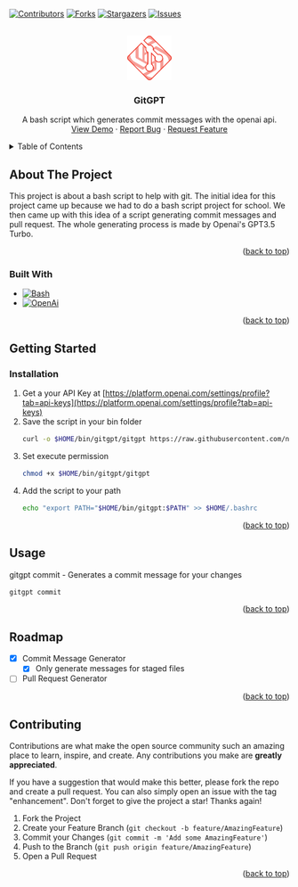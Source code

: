 <!-- Improved compatibility of back to top link: See: https://github.com/othneildrew/Best-README-Template/pull/73 -->

<a id="readme-top"></a>

<!--
*** Thanks for checking out the Best-README-Template. If you have a suggestion
*** that would make this better, please fork the repo and create a pull request
*** or simply open an issue with the tag "enhancement".
*** Don't forget to give the project a star!
*** Thanks again! Now go create something AMAZING! :D
-->

<!-- PROJECT SHIELDS -->
<!--
*** I'm using markdown "reference style" links for readability.
*** Reference links are enclosed in brackets [ ] instead of parentheses ( ).
*** See the bottom of this document for the declaration of the reference variables
*** for contributors-url, forks-url, etc. This is an optional, concise syntax you may use.
*** https://www.markdownguide.org/basic-syntax/#reference-style-links
-->

[![Contributors][contributors-shield]][contributors-url]
[![Forks][forks-shield]][forks-url]
[![Stargazers][stars-shield]][stars-url]
[![Issues][issues-shield]][issues-url]

<!-- PROJECT LOGO -->
<br />
<div align="center">
  <a href="https://github.com/NinoHelfenstein/m122-gitgpt">
    <img src="images/logo.png" alt="Logo" width="80" height="80">
  </a>

<h3 align="center">GitGPT</h3>

  <p align="center">
    A bash script which generates commit messages with the openai api.
    <br />
    <a href="https://github.com/NinoHelfenstein/m122-gitgpt">View Demo</a>
    ·
    <a href="https://github.com/NinoHelfenstein/m122-gitgpt/issues/new?labels=bug&template=bug-report---.md">Report Bug</a>
    ·
    <a href="https://github.com/NinoHelfenstein/m122-gitgpt/issues/new?labels=enhancement&template=feature-request---.md">Request Feature</a>
  </p>
</div>

<!-- TABLE OF CONTENTS -->
<details>
  <summary>Table of Contents</summary>
  <ol>
    <li>
      <a href="#about-the-project">About The Project</a>
      <ul>
        <li><a href="#built-with">Built With</a></li>
      </ul>
    </li>
    <li>
      <a href="#getting-started">Getting Started</a>
      <ul>
        <li><a href="#prerequisites">Prerequisites</a></li>
        <li><a href="#installation">Installation</a></li>
      </ul>
    </li>
    <li><a href="#usage">Usage</a></li>
    <li><a href="#roadmap">Roadmap</a></li>
    <li><a href="#contributing">Contributing</a></li>
    <li><a href="#license">License</a></li>
    <li><a href="#contact">Contact</a></li>
    <li><a href="#acknowledgments">Acknowledgments</a></li>
  </ol>
</details>

<!-- ABOUT THE PROJECT -->

## About The Project

This project is about a bash script to help with git. The initial idea for this project came up because we had to do a bash script project for school. We then came up with this idea of a script generating commit messages and pull request. The whole generating process is made by Openai's GPT3.5 Turbo.

<p align="right">(<a href="#readme-top">back to top</a>)</p>

### Built With

- [![Bash][Bash]][Bash-url]
- [![OpenAi][OpenAi]][OpenAi-url]

<p align="right">(<a href="#readme-top">back to top</a>)</p>

<!-- GETTING STARTED -->

## Getting Started

### Installation

1. Get a your API Key at [https://platform.openai.com/settings/profile?tab=api-keys](https://platform.openai.com/settings/profile?tab=api-keys)
2. Save the script in your bin folder
   ```sh
   curl -o $HOME/bin/gitgpt/gitgpt https://raw.githubusercontent.com/ninohelfenstein/m122-gitgpt/main/gitgpt --create-dirs
   ```
3. Set execute permission
   ```sh
   chmod +x $HOME/bin/gitgpt/gitgpt
   ```
4. Add the script to your path
   ```sh
   echo "export PATH="$HOME/bin/gitgpt:$PATH" >> $HOME/.bashrc
   ```

<p align="right">(<a href="#readme-top">back to top</a>)</p>

<!-- USAGE EXAMPLES -->

## Usage

gitgpt commit - Generates a commit message for your changes

```sh
gitgpt commit
```

<p align="right">(<a href="#readme-top">back to top</a>)</p>

<!-- ROADMAP -->

## Roadmap

- [x] Commit Message Generator
  - [x] Only generate messages for staged files
- [ ] Pull Request Generator

<p align="right">(<a href="#readme-top">back to top</a>)</p>

<!-- CONTRIBUTING -->

## Contributing

Contributions are what make the open source community such an amazing place to learn, inspire, and create. Any contributions you make are **greatly appreciated**.

If you have a suggestion that would make this better, please fork the repo and create a pull request. You can also simply open an issue with the tag "enhancement".
Don't forget to give the project a star! Thanks again!

1. Fork the Project
2. Create your Feature Branch (`git checkout -b feature/AmazingFeature`)
3. Commit your Changes (`git commit -m 'Add some AmazingFeature'`)
4. Push to the Branch (`git push origin feature/AmazingFeature`)
5. Open a Pull Request

<p align="right">(<a href="#readme-top">back to top</a>)</p>

<!-- MARKDOWN LINKS & IMAGES -->
<!-- https://www.markdownguide.org/basic-syntax/#reference-style-links -->

[contributors-shield]: https://img.shields.io/github/contributors/NinoHelfenstein/m122-gitgpt.svg?style=for-the-badge
[contributors-url]: https://github.com/NinoHelfenstein/m122-gitgpt/graphs/contributors
[forks-shield]: https://img.shields.io/github/forks/NinoHelfenstein/m122-gitgpt.svg?style=for-the-badge
[forks-url]: https://github.com/NinoHelfenstein/m122-gitgpt/network/members
[stars-shield]: https://img.shields.io/github/stars/NinoHelfenstein/m122-gitgpt.svg?style=for-the-badge
[stars-url]: https://github.com/NinoHelfenstein/m122-gitgpt/stargazers
[issues-shield]: https://img.shields.io/github/issues/NinoHelfenstein/m122-gitgpt.svg?style=for-the-badge
[issues-url]: https://github.com/NinoHelfenstein/m122-gitgpt/issues
[Bash]: https://img.shields.io/badge/gnubash-4EAA25?style=for-the-badge&logo=gnubash&logoColor=white
[Bash-url]: https://www.gnu.org/software/bash/
[OpenAi]: https://img.shields.io/badge/openai-412991?style=for-the-badge&logo=openai&logoColor=white
[OpenAi-url]: https:openai.com

```

```
